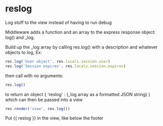 # reslog
Log stuff to the view instead of having to run debug

Middleware adds a function and an array to the express response object: log() and _log.

Build up the _log array by calling res.log() with a description and whatever objects to log, Ex:

```javascript
res.log('User object', res.locals.session.user)
res.log('Session expires', res.locals.session.expires)
```

then call with no arguments:

```javascript
res.log() 
```

to return an object { 'reslog' : (_log array as a formatted JSON string) } which can then be passed into a view

```javascript
res.render('view', res.log())
```

Put {{ reslog }} in the view, like below the footer
